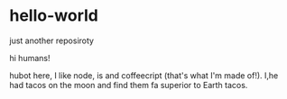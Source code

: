 # hello-world
just another reposiroty

hi humans!

hubot here, I like node, is and coffeecript (that's what I'm made of!).
I,he had tacos on the moon and find them fa superior to Earth tacos.
